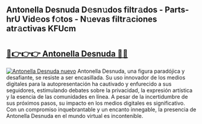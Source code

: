 ## Antonella Desnuda D𝚎sn𝚞dos filtr𝚊dos - Parts-hrU Vid𝚎os f𝚘tos - N𝚞evas filtr𝚊ciones atr𝚊ctivas KFUcm

# <h2><a href="http://mb3tsvh.tromn.icu/?c=Antonella+Desnuda">🔗👉👉👉 Antonella Desnuda 🔗🔗</a></h2>

[![Antonella Desnuda nuevo](https://i.imgur.com/pEAQMta.gif)](http://mb3tsvh.tromn.icu/?c=Antonella+Desnuda)
Antonella Desnuda, una figura paradójica y desafiante, se resiste a ser encasillada. Su uso innovador de los medios digitales para la autopresentación ha cautivado y enfurecido a sus seguidores, estimulando debates sobre la privacidad, la expresión artística y la esencia de las comunidades en línea. A pesar de la incertidumbre de sus próximos pasos, su impacto en los medios digitales es significativo. Con un compromiso inquebrantable y un encanto innegable, la presencia de Antonella Desnuda en el mundo virtual es incontenible.
